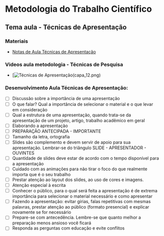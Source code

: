 # Metodologia do Trabalho Científico
## Tema aula - Técnicas de Apresentação

### Materiais
- [Notas de Aula Técnicas de Apresentação](tecnicas_apresentacao.pdf)


### Videos aula metodologia -  Técnicas de Pesquisa
- [![Técnicas de Apresentação(capa_12.png)](https://youtu.be/LKK5YJ0AQ-8)


### Desenvolvimento Aula Técnicas de Apresentação: 

- [ ]  Discussão sobre a importância de uma apresentação
- [ ]  O que falar? Qual a importância de selecionar o material e o que levar em consideração
- [ ]  Qual a estrutura de uma apresentação, quando trata-se da apresentação de um projeto, artigo, trabalho acadêmico em geral
- [ ]  Elaborando a apresentação
- [ ]  PREPARAÇÃO ANTECIPADA - IMPORTANTE
- [ ]  Tamanho da letra, ortografia
- [ ]  Slides são complemento e devem servir de apoio para sua apresentação. Lembrar-se do triângulo SLIDE - APRESENTADOR - OUVINTES
- [ ]  Quantidade de slides deve estar de acordo com o tempo disponível para a apresentação
- [ ]  Cuidado com as animações para não tirar o foco do que realmente importa que é o seu trabalho
- [ ]  Prestar atenção ao layout dos slides, ao uso de cores e imagens.
- [ ]  Atenção especial à escrita
- [ ]  Conhecer o público, para o qual será feita a apresentação é de extrema importância para selecionar o material necessário e como apresentar
- [ ]  Fazendo a apresentação: evitar gírias, falas repetitivas com mesmas palavras, prestar atenção ao público (formato presencial) e explicar novamente se for necessário
- [ ]  Prepare-se com antecedência. Lembre-se que quanto melhor a preparação menos ansioso você ficará
- [ ]  Responda as perguntas com educação e evite conflitos
